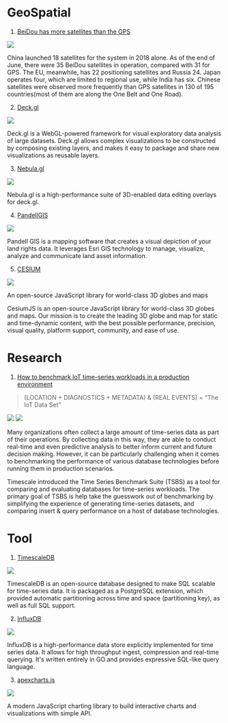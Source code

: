 # GeoSpatial

1. [BeiDou has more satellites than the GPS](https://asia.nikkei.com/Business/China-tech/China-s-version-of-GPS-now-has-more-satellites-than-US-original)

![](https://www.ft.com/__origami/service/image/v2/images/raw/https%3A%2F%2Fs3-ap-northeast-1.amazonaws.com%2Fpsh-ex-ftnikkei-3937bb4%2Fimages%2F_aliases%2Farticleimage%2F9%2F0%2F9%2F5%2F22085909-4-eng-GB%2F20190808-Satellite-map.png?source=nar-cms)

China launched 18 satellites for the system in 2018 alone. As of the end of June, there were 35 BeiDou satellites in operation, compared with 31 for GPS. The EU, meanwhile, has 22 positioning satellites and Russia 24. Japan operates four, which are limited to regional use, while India has six. Chinese satellites were observed more frequently than GPS satellites in 130 of 195 countries(most of them are along the One Belt and One Road).

2. [Deck.gl](https://deck.gl/)

![](https://www.bram.us/wordpress/wp-content/uploads/2016/11/deck-gl.gif)

Deck.gl is a WebGL-powered framework for visual exploratory data analysis of large datasets. Deck.gl allows complex visualizations to be constructed by composing existing layers, and makes it easy to package and share new visualizations as reusable layers.

3. [Nebula.gl](https://nebula.gl/)

![](https://camo.githubusercontent.com/d154ce9f09fa956d79d670bc61414cdeef6171ad/68747470733a2f2f692e696d6775722e636f6d2f6252444c316f682e676966)

Nebula.gl is a high-performance suite of 3D-enabled data editing overlays for deck.gl.

4. [PandellGIS](https://www.pandell.com/energy/pandellgis/)

![](https://www.miningandexploration.ca/images/article_photos/pandell.jpg)

Pandell GIS is a mapping software that creates a visual depiction of your land rights data. It leverages Esri GIS technology to manage, visualize, analyze and communicate land asset information.

5. [CESIUM](https://cesiumjs.org/)

![](https://cesiumjs.org/images/CesiumViewer.jpg)

An open-source JavaScript library for world-class 3D globes and maps

CesiumJS is an open-source JavaScript library for world-class 3D globes and maps. Our mission is to create the leading 3D globe and map for static and time-dynamic content, with the best possible performance, precision, visual quality, platform support, community, and ease of use.

# Research

1. [How to benchmark IoT time-series workloads in a production environment](https://blog.timescale.com/blog/how-to-benchmark-iot-time-series-workloads-in-a-production-environment/)

> (LOCATION + DIAGNOSTICS + METADATA) & (REAL EVENTS) = “The IoT Data Set”

![](https://blog.timescale.com/content/images/2019/08/20190812_Timescale_Blog_TSBS_Truck--1-.jpg)
![](https://blog.timescale.com/content/images/2019/08/queries.png)

Many organizations often collect a large amount of time-series data as part of their operations. By collecting data in this way, they are able to conduct real-time and even predictive analysis to better inform current and future decision making. However, it can be particularly challenging when it comes to benchmarking the performance of various database technologies before running them in production scenarios.

Timescale introduced the Time Series Benchmark Suite (TSBS) as a tool for comparing and evaluating databases for time-series workloads. The primary goal of TSBS is help take the guesswork out of benchmarking by simplifying the experience of generating time-series datasets, and comparing insert & query performance on a host of database technologies.

# Tool

1. [TimescaleDB](https://github.com/timescale/timescaledb)

![](https://assets.iobeam.com/images/docs/illustration-hierarchy.svg)

TimescaleDB is an open-source database designed to make SQL scalable for time-series data. It is packaged as a PostgreSQL extension, which provided automatic partitioning across time and space (partitioning key), as well as full SQL support.

2. [InfluxDB](https://www.influxdata.com/products/influxdb-overview/)

![](https://www.influxdata.com/wp-content/uploads/2.0-Capture.gif)

InfluxDB is a high-performance data store explicitly implemented for time series data. It allows for high throughput ingest, compression and real-time querying. It's written entirely in GO and provides expressive SQL-like query language.

3. [apexcharts.js ](https://github.com/apexcharts/apexcharts.js)

![](https://camo.githubusercontent.com/74e7bd9769560cdaadbec5771ecd82c920fe3137/68747470733a2f2f617065786368617274732e636f6d2f6d656469612f617065786368617274732d62616e6e65722e706e67)

A modern JavaScript charting library to build interactive charts and visualizations with simple API.
